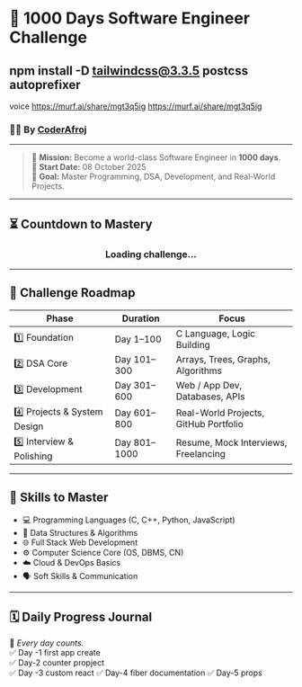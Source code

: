 # 🚀 1000 Days Software Engineer Challenge
## npm install -D tailwindcss@3.3.5 postcss autoprefixer
voice  https://murf.ai/share/mgt3q5ig
https://murf.ai/share/mgt3q5ig
### 👨‍💻 By [CoderAfroj](https://github.com/coderafroj)

---

> 🌟 **Mission:** Become a world-class Software Engineer in **1000 days**.  
> 📅 **Start Date:** 08 October 2025  
> 🧭 **Goal:** Master Programming, DSA, Development, and Real-World Projects.

---

## ⏳ Countdown to Mastery

<div align="center">
  <h3 id="countdown">Loading challenge...</h3>
</div>

---

## 💼 Challenge Roadmap

| Phase | Duration | Focus |
|-------|-----------|--------|
| 1️⃣ Foundation | Day 1–100 | C Language, Logic Building |
| 2️⃣ DSA Core | Day 101–300 | Arrays, Trees, Graphs, Algorithms |
| 3️⃣ Development | Day 301–600 | Web / App Dev, Databases, APIs |
| 4️⃣ Projects & System Design | Day 601–800 | Real-World Projects, GitHub Portfolio |
| 5️⃣ Interview & Polishing | Day 801–1000 | Resume, Mock Interviews, Freelancing |

---

## 🧩 Skills to Master

- 💻 Programming Languages (C, C++, Python, JavaScript)
- 🧠 Data Structures & Algorithms
- 🌐 Full Stack Web Development
- ⚙️ Computer Science Core (OS, DBMS, CN)
- ☁️ Cloud & DevOps Basics
- 🗣️ Soft Skills & Communication

---

## 🗓️ Daily Progress Journal

📘 *Every day counts.*  
✅ Day -1  first app create  
✅ Day-2   counter propject  
✅ Day -3   custom react
✅ Day-4   fiber documentation
✅ Day-5    props
